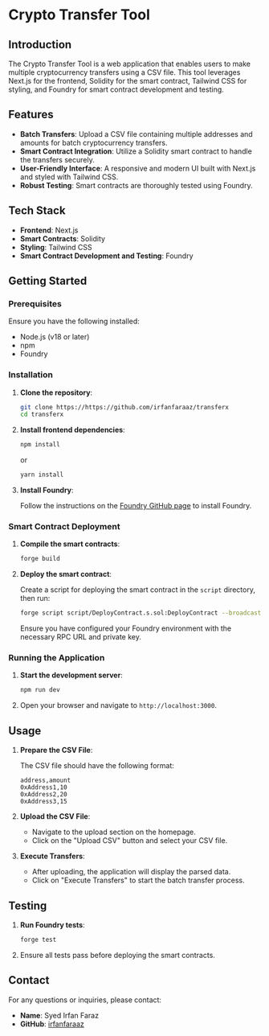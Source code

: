 # Crypto Transfer Tool

## Introduction

The Crypto Transfer Tool is a web application that enables users to make multiple cryptocurrency transfers using a CSV file. This tool leverages Next.js for the frontend, Solidity for the smart contract, Tailwind CSS for styling, and Foundry for smart contract development and testing.

## Features

- **Batch Transfers**: Upload a CSV file containing multiple addresses and amounts for batch cryptocurrency transfers.
- **Smart Contract Integration**: Utilize a Solidity smart contract to handle the transfers securely.
- **User-Friendly Interface**: A responsive and modern UI built with Next.js and styled with Tailwind CSS.
- **Robust Testing**: Smart contracts are thoroughly tested using Foundry.

## Tech Stack

- **Frontend**: Next.js
- **Smart Contracts**: Solidity
- **Styling**: Tailwind CSS
- **Smart Contract Development and Testing**: Foundry

## Getting Started

### Prerequisites

Ensure you have the following installed:

- Node.js (v18 or later)
- npm
- Foundry

### Installation

1. **Clone the repository**:

    ```bash
    git clone https://https://github.com/irfanfaraaz/transferx
    cd transferx
    ```

2. **Install frontend dependencies**:

    ```bash
    npm install
    ```

    or

    ```bash
    yarn install
    ```

3. **Install Foundry**:

    Follow the instructions on the [Foundry GitHub page](https://github.com/foundry-rs/foundry) to install Foundry.

### Smart Contract Deployment

1. **Compile the smart contracts**:

    ```bash
    forge build
    ```

2. **Deploy the smart contract**:

    Create a script for deploying the smart contract in the `script` directory, then run:

    ```bash
    forge script script/DeployContract.s.sol:DeployContract --broadcast
    ```

    Ensure you have configured your Foundry environment with the necessary RPC URL and private key.

### Running the Application

1. **Start the development server**:

    ```bash
    npm run dev
    ```


2. Open your browser and navigate to `http://localhost:3000`.

## Usage

1. **Prepare the CSV File**:

    The CSV file should have the following format:

    ```csv
    address,amount
    0xAddress1,10
    0xAddress2,20
    0xAddress3,15
    ```

2. **Upload the CSV File**:

    - Navigate to the upload section on the homepage.
    - Click on the "Upload CSV" button and select your CSV file.

3. **Execute Transfers**:

    - After uploading, the application will display the parsed data.
    - Click on "Execute Transfers" to start the batch transfer process.



## Testing

1. **Run Foundry tests**:

    ```bash
    forge test
    ```

2. Ensure all tests pass before deploying the smart contracts.



## Contact

For any questions or inquiries, please contact:

- **Name**: Syed Irfan Faraz
- **GitHub**: [irfanfaraaz](https://github.com/irfanfaraaz)
